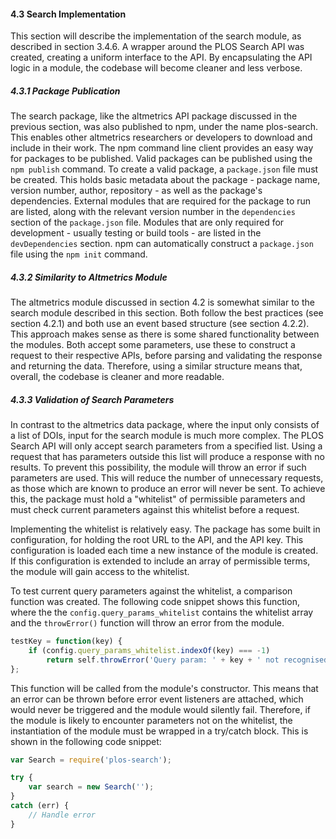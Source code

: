 #### 4.3 Search Implementation

This section will describe the implementation of the search module, as described in section 3.4.6. A wrapper around the PLOS Search API was created, creating a uniform interface to the API. By encapsulating the API logic in a module, the codebase will become cleaner and less verbose.

##### 4.3.1 Package Publication

The search package, like the altmetrics API package discussed in the previous section, was also published to npm, under the name plos-search. This enables other altmetrics researchers or developers to download and include in their work. The npm command line client provides an easy way for packages to be published. Valid packages can be published using the `npm publish` command. To create a valid package, a `package.json` file must be created. This holds basic metadata about the package - package name, version number, author, repository - as well as the package's dependencies. External modules that are required for the package to run are listed, along with the relevant version number in the `dependencies` section of the `package.json` file. Modules that are only required for development - usually testing or build tools - are listed in the `devDependencies` section. npm can automatically construct a `package.json` file using the `npm init` command.

##### 4.3.2 Similarity to Altmetrics Module

The altmetrics module discussed in section 4.2 is somewhat similar to the search module described in this section. Both follow the best practices (see section 4.2.1) and both use an event based structure (see section 4.2.2). This approach makes sense as there is some shared functionality between the modules. Both accept some parameters, use these to construct a request to their respective APIs, before parsing and validating the response and returning the data. Therefore, using a similar structure means that, overall, the codebase is cleaner and more readable.

##### 4.3.3 Validation of Search Parameters

In contrast to the altmetrics data package, where the input only consists of a list of DOIs, input for the search module is much more complex. The PLOS Search API will only accept search parameters from a specified list. Using a request that has parameters outside this list will produce a response with no results. To prevent this possibility, the module will throw an error if such parameters are used. This will reduce the number of unnecessary requests, as those which are known to produce an error will never be sent. To achieve this, the package must hold a "whitelist" of permissible parameters and must check current parameters against this whitelist before a request.

Implementing the whitelist is relatively easy. The package has some built in configuration, for holding the root URL to the API, and the API key. This configuration is loaded each time a new instance of the module is created. If this configuration is extended to include an array of permissible terms, the module will gain access to the whitelist.

To test current query parameters against the whitelist, a comparison function was created. The following code snippet shows this function, where the the `config.query_params_whitelist` contains the whitelist array and the `throwError()` function will throw an error from the module.

```js
testKey = function(key) {
	if (config.query_params_whitelist.indexOf(key) === -1)
		return self.throwError('Query param: ' + key + ' not recognised');
};
```

This function will be called from the module's constructor. This means that an error can be thrown before error event listeners are attached, which would never be triggered and the module would silently fail. Therefore, if the module is likely to encounter parameters not on the whitelist, the instantiation of the module must be wrapped in a try/catch block. This is shown in the following code snippet:

```js
var Search = require('plos-search');

try {
	var search = new Search('');
}
catch (err) {
	// Handle error
}
```

